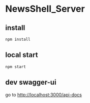 # NewsShell_Server

## install
```
npm install
```

## local start
```
npm start
```

## dev swagger-ui
go to [http://localhost:3000/api-docs](http://localhost:3000/api-docs)